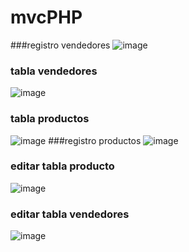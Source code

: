 # mvcPHP
###registro vendedores
![image](https://github.com/BarriosRosalesJosue465/cred_UIII-Act-4-MVC-JGBR/assets/143548449/7ad11834-efea-44f9-b7e1-a9765cbcc1d5)
### tabla vendedores
![image](https://github.com/BarriosRosalesJosue465/cred_UIII-Act-4-MVC-JGBR/assets/143548449/ad70b409-5200-40f3-a873-3c980530902f)
### tabla productos
![image](https://github.com/BarriosRosalesJosue465/cred_UIII-Act-4-MVC-JGBR/assets/143548449/b55dbf4e-9488-4eaf-8f47-c1c5015c3dd4)
###registro productos
![image](https://github.com/BarriosRosalesJosue465/cred_UIII-Act-4-MVC-JGBR/assets/143548449/729c9f39-5a87-412e-a03d-b438acb1f347)
### editar tabla producto
![image](https://github.com/BarriosRosalesJosue465/cred_UIII-Act-4-MVC-JGBR/assets/143548449/de070c66-3d50-431a-82b5-be7e3534af87)
### editar tabla vendedores
![image](https://github.com/BarriosRosalesJosue465/cred_UIII-Act-4-MVC-JGBR/assets/143548449/96c46725-fc90-4c9c-8c67-b8865ff9e6f8)



